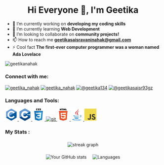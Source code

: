 <h1 align="center">Hi Everyone 👋, I'm Geetika</h1>

- 🔭 I’m currently working on **developing my coding skills**
- 🌱 I’m currently learning **Web Development**
- 👯 I’m looking to collaborate on **community projects!**
- 📫 How to reach me **geetikasaisravaninahak@gmail.com**
- ⚡ Cool fact **The first-ever computer programmer was a woman named Ada Lovelace**

 
<p align="left"> <img src="https://komarev.com/ghpvc/?username=geetikanahak&label=Profile%20views&color=0e75b6&style=flat" alt="geetikanahak" /> </p>

<h3 align="left">Connect with me:</h3>
<p align="left">
 
<a href="https://www.codechef.com/users/geetika_nahak" target="blank"><img align="center" src="https://img.icons8.com/?size=100&id=4z2zrIWYmGqx&format=png&color=FFFFFF" alt="geetika_nahak" height="30" width="40" /></a>
<a href="https://www.leetcode.com/geetika_nahak" target="blank"><img align="center" src="https://raw.githubusercontent.com/rahuldkjain/github-profile-readme-generator/master/src/images/icons/Social/leet-code.svg" alt="geetika_nahak" height="30" width="40" /></a>
<a href="https://www.hackerearth.com/@geetika134" target="blank"><img align="center" src="https://raw.githubusercontent.com/rahuldkjain/github-profile-readme-generator/master/src/images/icons/Social/hackerearth.svg" alt="@geetika134" height="30" width="40" /></a>
<a href="https://auth.geeksforgeeks.org/user/@geetikasaisr93gz" target="blank"><img align="center" src="https://raw.githubusercontent.com/rahuldkjain/github-profile-readme-generator/master/src/images/icons/Social/geeks-for-geeks.svg" alt="@geetikasaisr93gz" height="30" width="40" /></a>
</p>

<h3 align="left">Languages and Tools:</h3>
<p align="left"> <a href="https://www.cprogramming.com/" target="_blank" rel="noreferrer"> <img src="https://raw.githubusercontent.com/devicons/devicon/master/icons/c/c-original.svg" alt="c" width="40" height="40"/> </a> <a href="https://www.w3schools.com/cpp/" target="_blank" rel="noreferrer"> <img src="https://raw.githubusercontent.com/devicons/devicon/master/icons/cplusplus/cplusplus-original.svg" alt="cplusplus" width="40" height="40"/> </a> <a href="https://www.w3schools.com/css/" target="_blank" rel="noreferrer"> <img src="https://raw.githubusercontent.com/devicons/devicon/master/icons/css3/css3-original-wordmark.svg" alt="css3" width="40" height="40"/> </a> <a href="https://git-scm.com/" target="_blank" rel="noreferrer"> <img src="https://www.vectorlogo.zone/logos/git-scm/git-scm-icon.svg" alt="git" width="40" height="40"/> </a> <a href="https://www.w3.org/html/" target="_blank" rel="noreferrer"> <img src="https://raw.githubusercontent.com/devicons/devicon/master/icons/html5/html5-original-wordmark.svg" alt="html5" width="40" height="40"/> </a> <a href="https://www.java.com" target="_blank" rel="noreferrer"> <img src="https://raw.githubusercontent.com/devicons/devicon/master/icons/java/java-original.svg" alt="java" width="40" height="40"/> </a> <a href="https://developer.mozilla.org/en-US/docs/Web/JavaScript" target="_blank" rel="noreferrer"> <img src="https://raw.githubusercontent.com/devicons/devicon/master/icons/javascript/javascript-original.svg" alt="javascript" width="40" height="40"/> </a> </p>

###

<h3 align="left">My Stats :</h3>

###

<div align="center">
  <img src="https://streak-stats.demolab.com?user=GeetikaNahak&locale=en&mode=daily&theme=dark&hide_border=false&border_radius=5&order=3" height="220" alt="streak graph"  />
</div>

###

<div align="center">



 
![Your GitHub stats](https://github-readme-stats.vercel.app/api?username=GeetikaNahak&show_icons=true&theme=radical&count_private=true&title_color=ffffff&icon_color=bb2acf&text_color=daf7dc&rank_icon=github") &nbsp;&nbsp;&nbsp;
![Languages](https://github-readme-stats.vercel.app/api/top-langs/?username=GeetikaNahak&layout=compact&langs_count=100&theme=radical&title_color=ffffff&icon_color=bb2acf&text_color=daf7dc&bg_color=151515)
</div>

###
